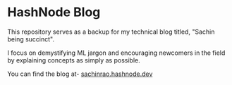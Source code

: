 # HashNode Blog
This repository serves as a backup for my technical blog titled, "Sachin being succinct". 

I focus on demystifying ML jargon and encouraging newcomers in the field by explaining concepts as simply as possible.

You can find the blog at-
[sachinrao.hashnode.dev](https://sachinrao.hashnode.dev/)
 
